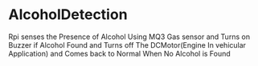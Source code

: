 # AlcoholDetection
Rpi senses the Presence of Alcohol Using MQ3 Gas sensor and Turns on Buzzer if Alcohol Found and Turns off The DCMotor(Engine In vehicular Application) and Comes back to Normal When No Alcohol is Found
